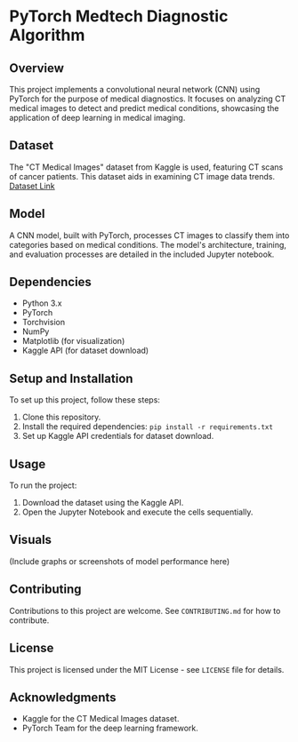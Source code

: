 # PyTorch Medtech Diagnostic Algorithm

## Overview
This project implements a convolutional neural network (CNN) using PyTorch for the purpose of medical diagnostics. It focuses on analyzing CT medical images to detect and predict medical conditions, showcasing the application of deep learning in medical imaging.

## Dataset
The "CT Medical Images" dataset from Kaggle is used, featuring CT scans of cancer patients. This dataset aids in examining CT image data trends. [Dataset Link](https://www.kaggle.com/datasets/kmader/siim-medical-images)

## Model
A CNN model, built with PyTorch, processes CT images to classify them into categories based on medical conditions. The model's architecture, training, and evaluation processes are detailed in the included Jupyter notebook.

## Dependencies
- Python 3.x
- PyTorch
- Torchvision
- NumPy
- Matplotlib (for visualization)
- Kaggle API (for dataset download)

## Setup and Installation
To set up this project, follow these steps:
1. Clone this repository.
2. Install the required dependencies: `pip install -r requirements.txt`
3. Set up Kaggle API credentials for dataset download.

## Usage
To run the project:
1. Download the dataset using the Kaggle API.
2. Open the Jupyter Notebook and execute the cells sequentially.

## Visuals
(Include graphs or screenshots of model performance here)

## Contributing
Contributions to this project are welcome. See `CONTRIBUTING.md` for how to contribute.

## License
This project is licensed under the MIT License - see `LICENSE` file for details.

## Acknowledgments
- Kaggle for the CT Medical Images dataset.
- PyTorch Team for the deep learning framework.
